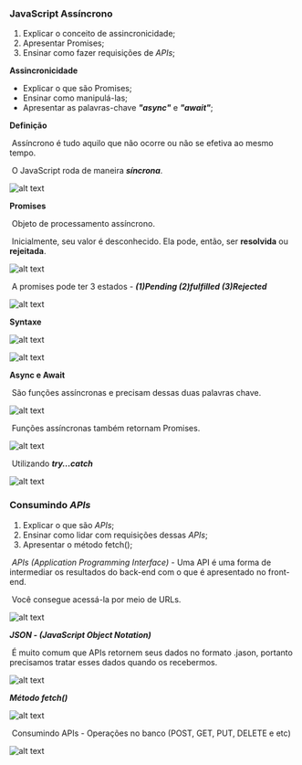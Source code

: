 ### JavaScript Assíncrono

1. Explicar o conceito de assincronicidade;
2. Apresentar Promises;
3. Ensinar como fazer requisições de *APIs*;



**Assincronicidade**

* Explicar o que são Promises;
* Ensinar como manipulá-las;
* Apresentar as palavras-chave ***"async"*** e ***"await"***;



**Definição**

​	Assíncrono é tudo aquilo que não ocorre ou não se efetiva ao mesmo tempo. 

​	O JavaScript roda de maneira ***síncrona***.

![alt text](/c:/Documents/Dev/Git/DIO/DIO_Introducao_ao_JavaScript/img/assincrono.png)



**Promises**

​	Objeto de processamento assíncrono. 

​	Inicialmente, seu valor é desconhecido. Ela pode, então, ser **resolvida** ou **rejeitada**.

![alt text](/c:/Documents/Dev/Git/DIO/DIO_Introducao_ao_JavaScript/img/promises.png)



​	A promises pode ter 3 estados - ***(1)Pending  (2)fulfilled  (3)Rejected***

![alt text](/c:/Documents/Dev/Git/DIO/DIO_Introducao_ao_JavaScript/img/promises1.png)



**Syntaxe**

![alt text](/c:/Documents/Dev/Git/DIO/DIO_Introducao_ao_JavaScript/img/promises2.png)

![alt text](/c:/Documents/Dev/Git/DIO/DIO_Introducao_ao_JavaScript/img/promises3.png)



**Async e Await**

​	São funções assíncronas e precisam dessas duas palavras chave.

![alt text](/c:/Documents/Dev/Git/DIO/DIO_Introducao_ao_JavaScript/img/async-await.png)

​	Funções assíncronas também retornam Promises.

![alt text](/c:/Documents/Dev/Git/DIO/DIO_Introducao_ao_JavaScript/img/async-await1.png)

​	Utilizando ***try...catch*** 

![alt text](/c:/Documents/Dev/Git/DIO/DIO_Introducao_ao_JavaScript/img/async-await2.png)



### Consumindo ***APIs***

1. Explicar o que são *APIs*;
2. Ensinar como lidar com requisições dessas *APIs*;
3. Apresentar o método fetch();



​	*APIs (Application Programming Interface)* - Uma API é uma forma de intermediar os resultados do back-end com o que é apresentado no front-end.

​	Você consegue acessá-la por meio de URLs.

![alt text](/c:/Documents/Dev/Git/DIO/DIO_Introducao_ao_JavaScript/img/apis.png)

***JSON - (JavaScript Object Notation)***

​	É muito 	comum que APIs retornem seus dados no formato .jason, portanto precisamos tratar esses dados quando os recebermos.

![alt text](/c:/Documents/Dev/Git/DIO/DIO_Introducao_ao_JavaScript/img/json.png)



***Método fetch()***

![alt text](/c:/Documents/Dev/Git/DIO/DIO_Introducao_ao_JavaScript/img/fetch.png)

​	Consumindo APIs - Operações no banco (POST, GET, PUT, DELETE e etc)

![alt text](/c:/Documents/Dev/Git/DIO/DIO_Introducao_ao_JavaScript/img/fetch1.png)

